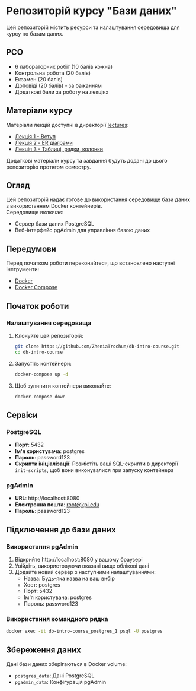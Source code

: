 # Репозиторій курсу "Бази даних"

Цей репозиторій містить ресурси та налаштування середовища для курсу по базам даних.

## PCO

- 6 лабораторних робіт (10 балів кожна)
- Контрольна робота (20 балів)
- Екзамен (20 балів)
- Доповіді (20 балів) - за бажанням
- Додаткові бали за роботу на лекціях

## Матеріали курсу

Матеріали лекцій доступні в директорії [lectures](lectures/):

- [Лекція 1 - Вступ](lectures/1%20-%20intro)
- [Лекція 2 - ER діаграми](lectures/2%20-%20ER%20diagrams)
- [Лекція 3 - Таблиці, рядки, колонки](lectures/3%20-%20Tables,%20rows,%20columns)

Додаткові матеріали курсу та завдання будуть додані до цього репозиторію протягом семестру.

## Огляд

Цей репозиторій надає готове до використання середовище бази даних з використанням Docker контейнерів.  
Середовище включає:

- Сервер бази даних PostgreSQL
- Веб-інтерфейс pgAdmin для управління базою даних

## Передумови

Перед початком роботи переконайтеся, що встановлено наступні інструменти:

- [Docker](https://www.docker.com/get-started)
- [Docker Compose](https://docs.docker.com/compose/install/)

## Початок роботи

### Налаштування середовища

1. Клонуйте цей репозиторій:
   ```bash
   git clone https://github.com/ZheniaTrochun/db-intro-course.git
   cd db-intro-course
   ```

2. Запустіть контейнери:
   ```bash
   docker-compose up -d
   ```

3. Щоб зупинити контейнери виконайте:
   ```bash
   docker-compose down
   ```

## Сервіси

### PostgreSQL

- **Порт**: 5432
- **Ім'я користувача**: postgres
- **Пароль**: password123
- **Скрипти ініціалізації**: Розмістіть ваші SQL-скрипти в директорії `init-scripts`, щоб вони виконувалися при запуску контейнера

### pgAdmin

- **URL**: http://localhost:8080
- **Електронна пошта**: root@kpi.edu
- **Пароль**: password123

## Підключення до бази даних

### Використання pgAdmin

1. Відкрийте http://localhost:8080 у вашому браузері
2. Увійдіть, використовуючи вказані вище облікові дані
3. Додайте новий сервер з наступними налаштуваннями:
   - Назва: Будь-яка назва на ваш вибір
   - Хост: postgres
   - Порт: 5432
   - Ім'я користувача: postgres
   - Пароль: password123

### Використання командного рядка

```bash
docker exec -it db-intro-course_postgres_1 psql -U postgres
```

## Збереження даних

Дані бази даних зберігаються в Docker volume:
- `postgres_data`: Дані PostgreSQL
- `pgadmin_data`: Конфігурація pgAdmin
